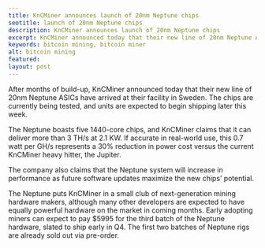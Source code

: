 ```yaml
---
title: KnCMiner announces launch of 20nm Neptune chips
seotitle: launch of 20nm Neptune chips
description: KnCMiner announces launch of 20nm Neptune chips
excerpt: KnCMiner announced today that their new line of 20nm Neptune ASICs
keywords: bitcoin mining, bitcoin miner
alt: bitcoin mining
featured: 
layout: post
---
```


<p>After months of build-up, KnCMiner announced today that their new line of 20nm Neptune ASICs have arrived at their facility in Sweden. The chips are currently being tested, and units are expected to begin shipping later this week. <p>

<p>The Neptune boasts five 1440-core chips, and KnCMiner claims that it can deliver more than 3 TH/s at 2.1 KW. If accurate in real-world use, this 0.7 watt per GH/s represents a 30% reduction in power cost versus the current KnCMiner heavy hitter, the Jupiter.<p>

<p>The company also claims that the Neptune system will increase in performance as future software updates maximize the new chips’ potential.<p>

<p>The Neptune puts KnCMiner in a small club of next-generation mining hardware makers, although many other developers are expected to have equally powerful hardware on the market in coming months. Early adopting miners can expect to pay $5995 for the third batch of the Neptune hardware, slated to ship early in Q4. The first two batches of Neptune rigs are already sold out via pre-order.<p>
